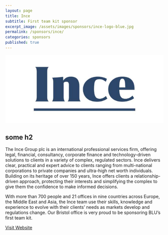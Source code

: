 ```yaml
---
layout: page
title: Ince
subtitle: First team kit sponsor
excerpt_image: /assets/images/sponsors/ince-logo-blue.jpg
permalink: /sponsors/ince/
categories: sponsors
published: true
---
```


![banner](/assets/images/sponsors/ince-logo-blue.jpg)

## some h2

The Ince Group plc is an international professional services firm, offering legal, financial, consultancy, corporate finance and technology-driven solutions to clients in a variety of complex, regulated sectors. Ince delivers clear, practical and expert advice to clients ranging from multi-national corporations to private companies and ultra-high net worth individuals. Building on its heritage of over 150 years, Ince offers clients a relationship-driven approach, protecting their interests and simplifying the complex to give them the confidence to make informed decisions.

With more than 700 people and 21 offices in nine countries across Europe, the Middle East and Asia, the Ince team use their skills, knowledge and experience to evolve with their clients’ needs as markets develop and regulations change.  Our Bristol office is very proud to be sponsoring BLU’s first team kit.

[Visit Website](https://www.incegd.com/en)
